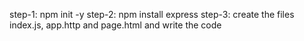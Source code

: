 step-1: npm init -y
step-2: npm install express
step-3: create the files index.js, app.http and page.html and write the code